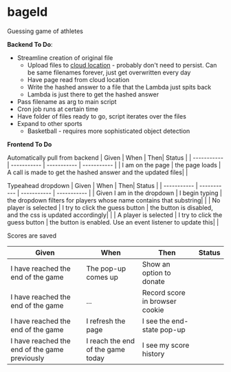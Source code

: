 # bageld
Guessing game of athletes

**Backend To Do**:
* Streamline creation of original file
  * Upload files to [cloud location](https://stackoverflow.com/questions/16799956/javascript-to-download-a-file-from-amazon-s3-bucket) - probably don't need to persist. Can be same filenames forever, just get overwritten every day 
  * Have page read from cloud location
  * Write the hashed answer to a file that the Lambda just spits back
  * Lambda is just there to get the hashed answer
* Pass filename as arg to main script
* Cron job runs at certain time
* Have folder of files ready to go, script iterates over the files
* Expand to other sports
    * Basketball - requires more sophisticated object detection

**Frontend To Do**

Automatically pull from backend
| Given       | When | Then| Status |
| ----------- | ----------- | ----------- | ----------- |
| I am on the page | the page loads | A call is made to get the hashed answer and the updated files| |

Typeahead dropdown
| Given       | When | Then| Status |
| ----------- | ----------- | ----------- | ----------- |
| Given I am in the dropdown | I begin typing | the dropdown filters for players whose name contains that substring| |
| No player is selected | I try to click the guess button | the button is disabled, and the css is updated accordingly| |
| A player is selected | I try to click the guess button | the button is enabled. Use an event listener to update this| |

Scores are saved

| Given       | When | Then| Status |
| ----------- | ----------- | ----------- | ----------- |
| I have reached the end of the game | The pop-up comes up | Show an option to donate | |
| I have reached the end of the game | ... | Record score in browser cookie | |
| I have reached the end of the game | I refresh the page | I see the end-state pop-up | |
| I have reached the end of the game previously | I reach the end of the game today | I see my score history | |
